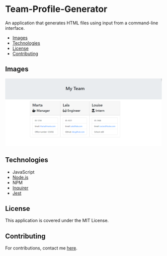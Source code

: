 # Team-Profile-Generator
 
An application that generates HTML files using input from a command-line interface.

  - [Images](#images)
  - [Technologies](#technologies)
  - [License](#license)
  - [Contributing](#contributing)

## Images

![Generated Team Profile](./images/demo.png)

## Technologies

- JavaScript
- [Node.js](https://nodejs.org/)
- NPM
- [Inquirer](https://www.npmjs.com/package//inquirer)
- [Jest](https://www.npmjs.com/package/jest)


## License

This application is covered under the MIT License.

## Contributing

For contributions, contact me [here](https://github.com/Maeldeis).